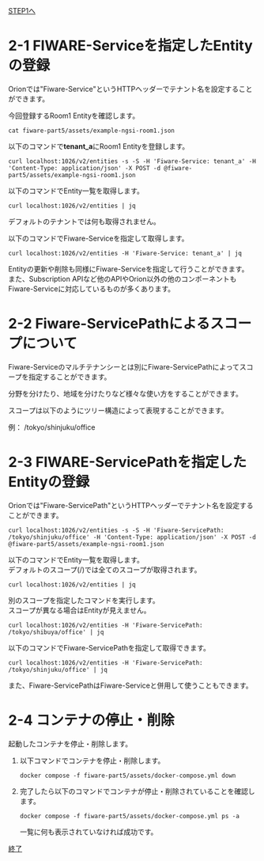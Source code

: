[STEP1へ](step1.md)

# 2-1 FIWARE-Serviceを指定したEntityの登録

Orionでは"Fiware-Service"というHTTPヘッダーでテナント名を設定することができます。

今回登録するRoom1 Entityを確認します。

`cat fiware-part5/assets/example-ngsi-room1.json`

以下のコマンドで**tenant_a**にRoom1 Entityを登録します。

`curl localhost:1026/v2/entities -s -S -H 'Fiware-Service: tenant_a' -H 'Content-Type: application/json' -X POST -d @fiware-part5/assets/example-ngsi-room1.json`


以下のコマンドでEntity一覧を取得します。

`curl localhost:1026/v2/entities | jq`

デフォルトのテナントでは何も取得されません。

以下のコマンドでFiware-Serviceを指定して取得します。

`curl localhost:1026/v2/entities -H 'Fiware-Service: tenant_a' | jq`

Entityの更新や削除も同様にFiware-Serviceを指定して行うことができます。
また、Subscription APIなど他のAPIやOrion以外の他のコンポーネントもFiware-Serviceに対応しているものが多くあります。


# 2-2 Fiware-ServicePathによるスコープについて
Fiware-Serviceのマルチテナンシーとは別にFiware-ServicePathによってスコープを指定することができます。

分野を分けたり、地域を分けたりなど様々な使い方をすることができます。

スコープは以下のようにツリー構造によって表現することができます。

例： /tokyo/shinjuku/office


# 2-3 FIWARE-ServicePathを指定したEntityの登録

Orionでは"Fiware-ServicePath"というHTTPヘッダーでテナント名を設定することができます。

`curl localhost:1026/v2/entities -s -S -H 'Fiware-ServicePath: /tokyo/shinjuku/office' -H 'Content-Type: application/json' -X POST -d @fiware-part5/assets/example-ngsi-room1.json`

以下のコマンドでEntity一覧を取得します。  
デフォルトのスコープ(/)では全てのスコープが取得されます。

`curl localhost:1026/v2/entities | jq`


別のスコープを指定したコマンドを実行します。  
スコープが異なる場合はEntityが見えません。

`curl localhost:1026/v2/entities -H 'Fiware-ServicePath: /tokyo/shibuya/office' | jq`

以下のコマンドでFiware-ServicePathを指定して取得できます。

`curl localhost:1026/v2/entities -H 'Fiware-ServicePath: /tokyo/shinjuku/office' | jq`


また、Fiware-ServicePathはFiware-Serviceと併用して使うこともできます。

# 2-4 コンテナの停止・削除
起動したコンテナを停止・削除します。

1. 以下コマンドでコンテナを停止・削除します。

   `docker compose -f fiware-part5/assets/docker-compose.yml down`

2. 完了したら以下のコマンドでコンテナが停止・削除されていることを確認します。

   `docker compose -f fiware-part5/assets/docker-compose.yml ps -a`

   一覧に何も表示されていなければ成功です。

[終了](finish.md)
